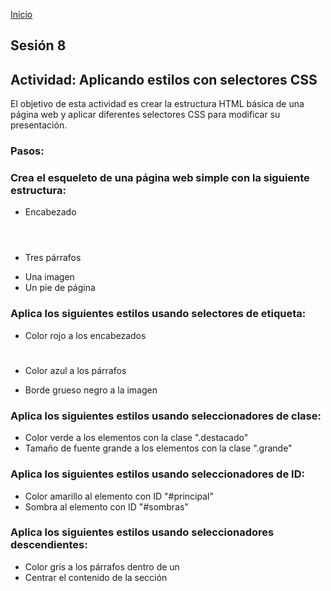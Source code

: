 <!-- No borrar o modificar -->
[Inicio](./index.md)

## Sesión 8 


<!-- Su documentación aquí -->

## Actividad: Aplicando estilos con selectores CSS

El objetivo de esta actividad es crear la estructura HTML básica de una página web y aplicar diferentes selectores CSS para modificar su presentación.

### Pasos:

### Crea el esqueleto de una página web simple con la siguiente estructura:

- Encabezado <header>
- Tres párrafos <p>
- Una imagen <img>
- Un pie de página <footer>

### Aplica los siguientes estilos usando selectores de etiqueta:

- Color rojo a los encabezados <h1>
- Color azul a los párrafos <p>
- Borde grueso negro a la imagen <img>

### Aplica los siguientes estilos usando seleccionadores de clase:

- Color verde a los elementos con la clase ".destacado"
- Tamaño de fuente grande a los elementos con la clase ".grande"

### Aplica los siguientes estilos usando seleccionadores de ID:

- Color amarillo al elemento con ID "#principal"
- Sombra al elemento con ID "#sombras"

### Aplica los siguientes estilos usando seleccionadores descendientes:

- Color gris a los párrafos dentro de un <div>
- Centrar el contenido de la sección <section>




